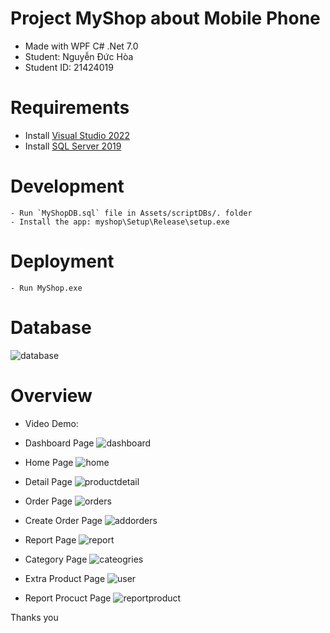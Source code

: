 # Project MyShop about Mobile Phone

- Made with WPF C# .Net 7.0
- Student: Nguyễn Đức Hòa
- Student ID: 21424019

# Requirements

- Install [Visual Studio 2022](https://visualstudio.microsoft.com/downloads/)
- Install [SQL Server 2019](https://www.microsoft.com/en-us/sql-server/sql-server-downloads)

# Development

```
- Run `MyShopDB.sql` file in Assets/scriptDBs/. folder
- Install the app: myshop\Setup\Release\setup.exe
```

# Deployment

```
- Run MyShop.exe
```

# Database

![database](./Overview/0.PNG)

# Overview

- Video Demo: 

- Dashboard Page
    ![dashboard](./Overview/1x.PNG)
- Home Page
    ![home](./Overview/2x.PNG)
- Detail Page
    ![productdetail](./Overview/3x.PNG)
- Order Page
    ![orders](./Overview/4x.PNG)
- Create Order Page
    ![addorders](./Overview/5x.PNG)
- Report Page
    ![report](./Overview/6x.PNG)
- Category Page
    ![cateogries](./Overview/7x.PNG)
- Extra Product Page
    ![user](./Overview/8x.PNG)
- Report Procuct Page
    ![reportproduct](./Overview/9x.PNG)

Thanks you
